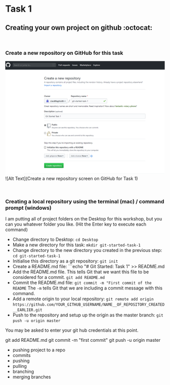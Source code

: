 # Task 1

## Creating your own project on github :octocat:
<br>

### Create a new repository on GitHub for this task
 ![Create Task 1 Repository](images/001-create-repo.PNG)
 ![Alt Text](Create a new repository screen on GitHub for Task 1)

<br>

### Creating a local repository using the terminal (mac) / command prompt (windows)
I am putting all of project folders on the Desktop for this workshop, but you can you whatever folder you like.
(Hit the Enter key to execute each command)
* Change directory to Desktop: ```cd Desktop```
* Make a new directory for this task: ```mkdir git-started-task-1```
* Change directory to the new directory you created in the previous step: ```cd git-started-task-1```
* Initialise this directory as a git repository: ```git init```
* Create a README.md file: ```echo "# Git Started: Task 1" >> README.md
* Add the README.md file. This tells Git that we want this file to be considered for a commit. ```git add README.md```
* Commit the README.md file: ```git commit -m "First commit of the README``` The ```-m``` tells Git that we are including a commit message with this command.
* Add a remote origin to your local repository: ```git remote add origin https://github.com/YOUR_GITHUB_USERNAME/NAME__OF_REPOSITORY_CREATED__EARLIER.git```
* Push to the repository and setup up the origin as the master branch: ```git push -u origin master```

You may be asked to enter your git hub credentials at this point.



git add README.md
git commit -m "first commit"
git push -u origin master


- pushing project to a repo
- commits
- pushing
- pulling
- branching
- merging branches




